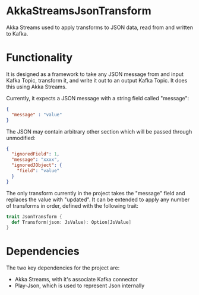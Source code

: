 # AkkaStreamsJsonTransform
Akka Streams used to apply transforms to JSON data, read from and written to Kafka.

# Functionality
It is designed as a framework to take any JSON message from and input Kafka Topic, transform it, and write it out to an output Kafka Topic. It does this using Akka Streams.

Currently, it expects a JSON message with a string field called "message":

```json
{
  "message" : "value" 
}
```

The JSON may contain arbitrary other section which will be passed through unmodified:

```json
{
  "ignoredField": 1,
  "message": "xxxx",
  "ignoredJObject": {
    "field": "value"
  }
}
```

The only transform currently in the project takes the "message" field and replaces the value with "updated". It can be extended to apply any number of transforms in order, defined with the following trait:

```scala
trait JsonTransform {
  def Transform(json: JsValue): Option[JsValue]
}
```

# Dependencies
The two key dependencies for the project are:
 - Akka Streams, with it's associate Kafka connector
 - Play-Json, which is used to represent Json internally 
 